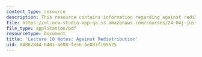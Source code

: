 ```yaml
---
content_type: resource
description: This resource contains information regarding against redistribution.
file: https://ol-ocw-studio-app-qa.s3.amazonaws.com/courses/24-04j-justice-spring-2012/84882844b401ae08fe56be887f199575_MIT24_04JS12_lec10.pdf
file_type: application/pdf
resourcetype: Document
title: 'Lecture 10 Notes: Against Redistribution'
uid: 84882844-b401-ae08-fe56-be887f199575
---
```

